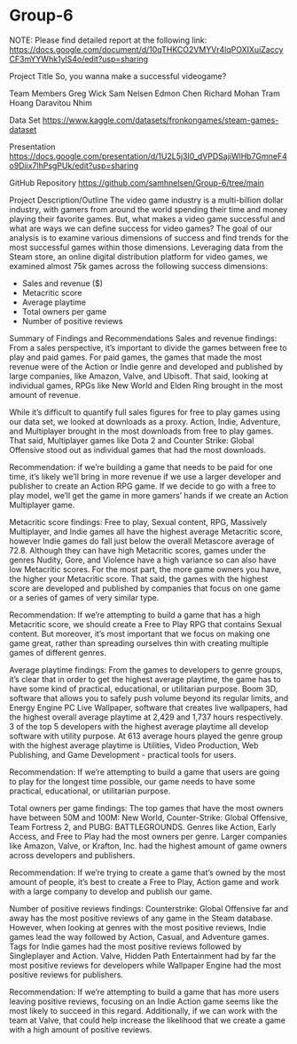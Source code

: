 # Group-6
NOTE: Please find detailed report at the following link: https://docs.google.com/document/d/10qTHKCO2VMYVr4lqPOXIXuiZaccyCF3mYYWhk1ylS4o/edit?usp=sharing

Project Title
So, you wanna make a successful videogame?

Team Members 
Greg Wick 
Sam Nelsen 
Edmon Chen 
Richard Mohan 
Tram Hoang 
Daravitou Nhim

Data Set
https://www.kaggle.com/datasets/fronkongames/steam-games-dataset

Presentation
https://docs.google.com/presentation/d/1U2L5j3I0_dVPDSajiWlHb7GmneF4o9Diix7lhPsgPUk/edit?usp=sharing

GitHub Repository
https://github.com/samhnelsen/Group-6/tree/main

Project Description/Outline
The video game industry is a multi-billion dollar industry, with gamers from around the world spending their time and money playing their favorite games. But, what makes a video game successful and what are ways we can define success for video games? 
The goal of our analysis is to examine various dimensions of success and find trends for the most successful games within those dimensions. Leveraging data from the Steam store, an online digital distribution platform for video games, we examined almost 75k games across the following success dimensions:  
  - Sales and revenue ($)
  - Metacritic score
  - Average playtime
  - Total owners per game
  - Number of positive reviews


Summary of Findings and Recommendations
Sales and revenue findings: From a sales perspective, it’s important to divide the games between free to play and paid games. For paid games, the games that made the most revenue were of the Action or Indie genre and developed and published by large companies, like Amazon, Valve, and Ubisoft. That said, looking at individual games, RPGs like New World and Elden Ring brought in the most amount of revenue. 

While it’s difficult to quantify full sales figures for free to play games using our data set, we looked at downloads as a proxy. Action, Indie, Adventure, and Multiplayer brought in the most downloads from free to play games. That said, Multiplayer games like Dota 2 and Counter Strike: Global Offensive stood out as individual games that had the most downloads. 

Recommendation: if we’re building a game that needs to be paid for one time, it’s likely we’ll bring in more revenue if we use a larger developer and publisher to create an Action RPG game. If we decide to go with a free to play model, we’ll get the game in more gamers’ hands if we create an Action Multiplayer game.   

Metacritic score findings: Free to play, Sexual content, RPG, Massively Multiplayer, and Indie games all have the highest average Metacritic score, however Indie games do fall just below the overall Metascore average of 72.8. Although they can have high Metacritic scores, games under the genres Nudity, Gore, and Violence have a high variance so can also have low Metacritic scores. For the most part, the more game owners you have, the higher your Metacritic score. That said, the games with the highest score are developed and published by companies that focus on one game or a series of games of very similar type. 

Recommendation: If we’re attempting to build a game that has a high Metacritic score, we should create a Free to Play RPG that contains Sexual content. But moreover, it’s most important that we focus on making one game great, rather than spreading ourselves thin with creating multiple games of different genres.

Average playtime findings: From the games to developers to genre groups, it’s clear that in order to get the highest average playtime, the game has to have some kind of practical, educational, or utilitarian purpose. Boom 3D, software that allows you to safely push volume beyond its regular limits, and Energy Engine PC Live Wallpaper, software that creates live wallpapers, had the highest overall average playtime at 2,429 and 1,737 hours respectively. 3 of the top 5 developers with the highest average playtime all develop software with utility purpose. At 613 average hours played the genre group with the highest average playtime is Utilities, Video Production, Web Publishing, and Game Development - practical tools for users.

Recommendation: If we’re attempting to build a game that users are going to play for the longest time possible, our game needs to have some practical, educational, or utilitarian purpose.

Total owners per game findings: The top games that have the most owners have between 50M and 100M: New World, Counter-Strike: Global Offensive, Team Fortress 2, and PUBG: BATTLEGROUNDS. Genres like Action, Early Access, and Free to Play had the most owners per genre. Larger companies like Amazon, Valve, or Krafton, Inc. had the highest amount of game owners across developers and publishers. 

Recommendation: If we’re trying to create a game that’s owned by the most amount of people, it’s best to create a Free to Play, Action game and work with a large company to develop and publish our game.

Number of positive reviews findings: Counterstrike: Global Offensive far and away has the most positive reviews of any game in the Steam database. However, when looking at genres with the most positive reviews, Indie games lead the way followed by Action, Casual, and Adventure games. Tags for Indie games had the most positive reviews followed by Singleplayer and Action. Valve, Hidden Path Entertainment had by far the most positive reviews for developers while Wallpaper Engine had the most positive reviews for publishers.

Recommendation: If we’re attempting to build a game that has more users leaving positive reviews, focusing on an Indie Action game seems like the most likely to succeed in this regard. Additionally, if we can work with the team at Valve, that could help increase the likelihood that we create a game with a high amount of positive reviews.

